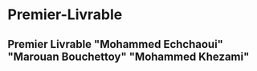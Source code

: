 # Premier-Livrable
## Premier Livrable "Mohammed Echchaoui" "Marouan Bouchettoy" "Mohammed Khezami"
